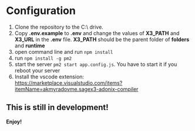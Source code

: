# Configuration
1. Clone the repository to the C:\ drive.
2. Copy **.env.example** to **.env** and change the values of **X3_PATH** and **X3_URL** in the **.env** file. **X3_PATH** should be the parent folder of **folders** and **runtime**
3. open command line and run `npm install`
4. run `npm install -g pm2`
5. start the server `pm2 start app.config.js`. You have to start it if you reboot your server
6. Install the vscode extension: https://marketplace.visualstudio.com/items?itemName=akmyradovme.sagex3-adonix-compiler

## This is still in development!

**Enjoy!**
